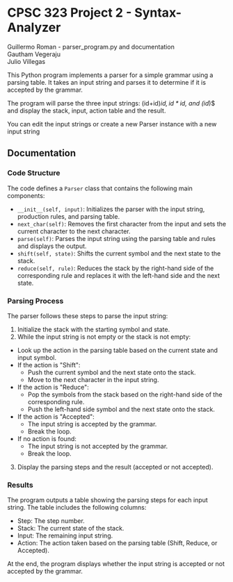 # CPSC 323 Project 2 - Syntax-Analyzer
Guillermo Roman - parser_program.py and documentation\
Gautham Vegeraju\
Julio Villegas

This Python program implements a parser for a simple grammar using a parsing table. It takes an input string and parses it to determine if it is accepted by the grammar.

The program will parse the three input strings: (id+id)*id$, id*id$, and (id*)$ and display the stack, input, action table and the result.

You can edit the input strings or create a new Parser instance with a new input string

## Documentation

### Code Structure

The code defines a `Parser` class that contains the following main components:

- `__init__(self, input)`: Initializes the parser with the input string, production rules, and parsing table.
- `next_char(self)`: Removes the first character from the input and sets the current character to the next character.
- `parse(self)`: Parses the input string using the parsing table and rules and displays the output.
- `shift(self, state)`: Shifts the current symbol and the next state to the stack.
- `reduce(self, rule)`: Reduces the stack by the right-hand side of the corresponding rule and replaces it with the left-hand side and the next state.

### Parsing Process

The parser follows these steps to parse the input string:

1. Initialize the stack with the starting symbol and state.
2. While the input string is not empty or the stack is not empty:
- Look up the action in the parsing table based on the current state and input symbol.
- If the action is "Shift":
  - Push the current symbol and the next state onto the stack.
  - Move to the next character in the input string.
- If the action is "Reduce":
  - Pop the symbols from the stack based on the right-hand side of the corresponding rule.
  - Push the left-hand side symbol and the next state onto the stack.
- If the action is "Accepted":
  - The input string is accepted by the grammar.
  - Break the loop.
- If no action is found:
  - The input string is not accepted by the grammar.
  - Break the loop.
3. Display the parsing steps and the result (accepted or not accepted).

### Results

The program outputs a table showing the parsing steps for each input string. The table includes the following columns:

- Step: The step number.
- Stack: The current state of the stack.
- Input: The remaining input string.
- Action: The action taken based on the parsing table (Shift, Reduce, or Accepted).

At the end, the program displays whether the input string is accepted or not accepted by the grammar.